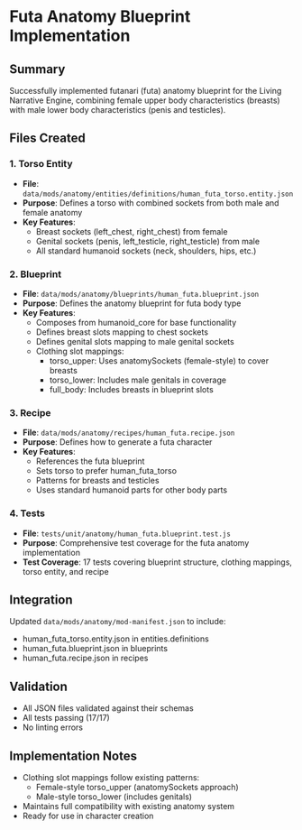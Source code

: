 # Futa Anatomy Blueprint Implementation

## Summary

Successfully implemented futanari (futa) anatomy blueprint for the Living Narrative Engine, combining female upper body characteristics (breasts) with male lower body characteristics (penis and testicles).

## Files Created

### 1. Torso Entity

- **File**: `data/mods/anatomy/entities/definitions/human_futa_torso.entity.json`
- **Purpose**: Defines a torso with combined sockets from both male and female anatomy
- **Key Features**:
  - Breast sockets (left_chest, right_chest) from female
  - Genital sockets (penis, left_testicle, right_testicle) from male
  - All standard humanoid sockets (neck, shoulders, hips, etc.)

### 2. Blueprint

- **File**: `data/mods/anatomy/blueprints/human_futa.blueprint.json`
- **Purpose**: Defines the anatomy blueprint for futa body type
- **Key Features**:
  - Composes from humanoid_core for base functionality
  - Defines breast slots mapping to chest sockets
  - Defines genital slots mapping to male genital sockets
  - Clothing slot mappings:
    - torso_upper: Uses anatomySockets (female-style) to cover breasts
    - torso_lower: Includes male genitals in coverage
    - full_body: Includes breasts in blueprint slots

### 3. Recipe

- **File**: `data/mods/anatomy/recipes/human_futa.recipe.json`
- **Purpose**: Defines how to generate a futa character
- **Key Features**:
  - References the futa blueprint
  - Sets torso to prefer human_futa_torso
  - Patterns for breasts and testicles
  - Uses standard humanoid parts for other body parts

### 4. Tests

- **File**: `tests/unit/anatomy/human_futa.blueprint.test.js`
- **Purpose**: Comprehensive test coverage for the futa anatomy implementation
- **Test Coverage**: 17 tests covering blueprint structure, clothing mappings, torso entity, and recipe

## Integration

Updated `data/mods/anatomy/mod-manifest.json` to include:

- human_futa_torso.entity.json in entities.definitions
- human_futa.blueprint.json in blueprints
- human_futa.recipe.json in recipes

## Validation

- All JSON files validated against their schemas
- All tests passing (17/17)
- No linting errors

## Implementation Notes

- Clothing slot mappings follow existing patterns:
  - Female-style torso_upper (anatomySockets approach)
  - Male-style torso_lower (includes genitals)
- Maintains full compatibility with existing anatomy system
- Ready for use in character creation
